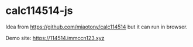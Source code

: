 # calc114514-js

Idea from https://github.com/miaotony/calc114514 but it can run in browser.

Demo site: https://114514.immccn123.xyz
